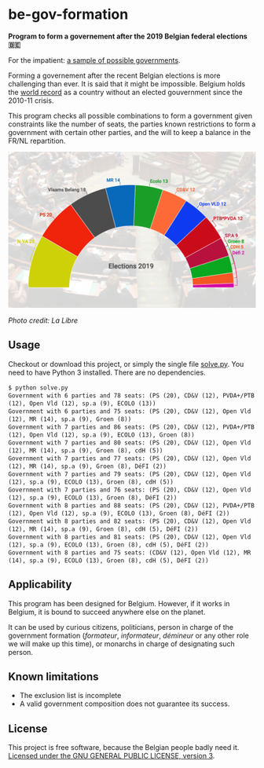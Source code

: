 # be-gov-formation

**Program to form a governement after the 2019 Belgian federal elections 🇧🇪**

For the impatient: [a sample of possible governments](sample.txt).

Forming a governement after the recent Belgian elections is more challenging than ever. It is said that it might be impossible. Belgium holds the [world record](https://en.wikipedia.org/wiki/2010%E2%80%9311_Belgian_government_formation) as a country without an elected gouvernment since the 2010-11 crisis.

This program checks all possible combinations to form a government given constraints like
the number of seats, the parties known restrictions to form a government with certain other parties,
and the will to keep a balance in the FR/NL repartition.

![](elections.png)

*Photo credit: La Libre*

## Usage

Checkout or download this project, or simply the single file [solve.py](solve.py). You need to have Python 3 installed. There are no dependencies.

```
$ python solve.py 
Government with 6 parties and 78 seats: (PS (20), CD&V (12), PVDA+/PTB (12), Open Vld (12), sp.a (9), ECOLO (13))
Government with 6 parties and 75 seats: (PS (20), CD&V (12), Open Vld (12), MR (14), sp.a (9), Groen (8))
Government with 7 parties and 86 seats: (PS (20), CD&V (12), PVDA+/PTB (12), Open Vld (12), sp.a (9), ECOLO (13), Groen (8))
Government with 7 parties and 80 seats: (PS (20), CD&V (12), Open Vld (12), MR (14), sp.a (9), Groen (8), cdH (5))
Government with 7 parties and 77 seats: (PS (20), CD&V (12), Open Vld (12), MR (14), sp.a (9), Groen (8), DéFI (2))
Government with 7 parties and 79 seats: (PS (20), CD&V (12), Open Vld (12), sp.a (9), ECOLO (13), Groen (8), cdH (5))
Government with 7 parties and 76 seats: (PS (20), CD&V (12), Open Vld (12), sp.a (9), ECOLO (13), Groen (8), DéFI (2))
Government with 8 parties and 88 seats: (PS (20), CD&V (12), PVDA+/PTB (12), Open Vld (12), sp.a (9), ECOLO (13), Groen (8), DéFI (2))
Government with 8 parties and 82 seats: (PS (20), CD&V (12), Open Vld (12), MR (14), sp.a (9), Groen (8), cdH (5), DéFI (2))
Government with 8 parties and 81 seats: (PS (20), CD&V (12), Open Vld (12), sp.a (9), ECOLO (13), Groen (8), cdH (5), DéFI (2))
Government with 8 parties and 75 seats: (CD&V (12), Open Vld (12), MR (14), sp.a (9), ECOLO (13), Groen (8), cdH (5), DéFI (2))
```

## Applicability

This program has been designed for Belgium. However, if it works in Belgium, it is bound to succeed anywhere else on the planet.

It can be used by curious citizens, politicians, person in charge of the government formation (*formateur*, *informateur*, *démineur* or any other role we will make up this time), or monarchs in charge of designating such person.

## Known limitations

* The exclusion list is incomplete
* A valid government composition does not guarantee its success.

## License

This project is free software, because the Belgian people badly need it.
[Licensed under the GNU GENERAL PUBLIC LICENSE, version 3](LICENSE.txt).

